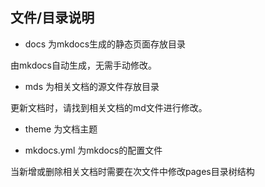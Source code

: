 ## 文件/目录说明

- docs 为mkdocs生成的静态页面存放目录

由mkdocs自动生成，无需手动修改。

- mds 为相关文档的源文件存放目录

更新文档时，请找到相关文档的md文件进行修改。

- theme 为文档主题

- mkdocs.yml 为mkdocs的配置文件

当新增或删除相关文档时需要在次文件中修改pages目录树结构